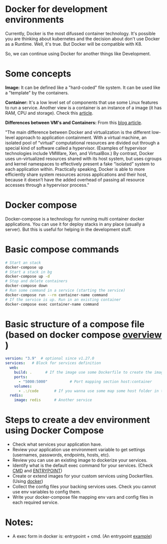 # Docker for development environments

Currently, Docker is the most difussed container technology. It's possible you are thinking about kubernetes and the decision about don't use Docker as a Runtime.
Well, it's true. But Docker will be compatible with K8.

So, we can continue using Docker for another things like Development.

# Some concepts

**Image:** It can be defined like a "hard-coded" file system. It can be used like a "template" by the containers.

**Container:** It's a low level set of components that use some Linux features to run a service. Another view is a container is an instance of a image (it has RAM, CPU and storage). Check this [article](https://platform.sh/blog/2020/the-container-is-a-lie/).

**Differences between VM's and Containers:** From this [blog article](https://monadical.com/posts/everyone-should-know-about-docker.html).

"The main difference between Docker and virtualization is the different low-level approach to application containment. With a virtual machine, an isolated pool of “virtual” computational resources are divided out through a special kind of software called a hypervisor. (Examples of hypervisor technologies include VMWare, Xen, and VirtualBox.) By contrast, Docker uses un-virtualized resources shared with its host system, but uses cgroups and kernel namespaces to effectively present a fake “isolated” system to each application within. Practically speaking, Docker is able to more efficiently share system resources across applications and their host, because it doesn’t have the added overhead of passing all resource accesses through a hypervisor process."

# Docker compose

Docker-compose is a technology for running multi container docker applications. You can use it for deploy stacks in any place (usually a server).
But this is useful for helping in the development stuff.

# Basic compose commands

```bash
# Start an stack
docker-compose up
# Start a stack in bg
docker-compose up -d
# Stop and delete containers
docker-compose down
# Run some command in a service (starting the service)
docker-compose run --rm container-name command
# If the service is up. Run in an existing container
docker-compose exec container-name command
```

# Basic structure of a compose file (based on docker compose [overview ](https://docs.docker.com/compose/))

```yaml
version: "3.9"  # optional since v1.27.0
services:   # Block for services definition
  web:
    build: .      # If the image use some Dockerfile to create the image
    ports:
      - "5000:5000"          # Port mapping section host:container
    volumes:
      - .:/code       # If you wanna use some map some host folder in the container
  redis:
    image: redis      # Another service
```

# Steps to create a dev environment using Docker Compose

* Check what services your application have.
* Review your application use environment variable to get settings (usernames, passwords, endpoints, hosts, etc).
* Review you can use an existing image to dockerize your services.
* Identify what is the default exec command for your services. (Check [CMD](https://docs.docker.com/engine/reference/builder/#cmd) and [ENTRYPOINT](https://docs.docker.com/engine/reference/builder/#entrypoint))
* Create or extend images for your custom services using Dockerfiles. (Using [docker](https://docs.docker.com/engine/reference/builder/))
* Collect the config files your backing services uses. Check you cannot use env variables to config them.
* Write your docker-compose file mapping env vars and config files in each required service.

# Notes:

* A exec form in docker is: entrypoint + cmd. (An entrypoint [example](https://github.com/Monadical-SAS/oddslingers.poker/blob/main/bin/entrypoint.sh))
